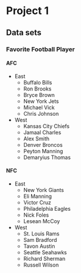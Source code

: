 Project 1
=========


## Data sets
### Favorite Football Player
#### AFC
  * East
    * Buffalo Bills
     - Ron Brooks
     - Bryce Brown
    * New York Jets
     - Michael Vick
     - Chris Johnson
  * West
    * Kansas City Chiefs
     - Jamaal Charles
     - Alex Smith
    * Denver Broncos
     - Peyton Manning
     - Demaryius Thomas

#### NFC
  * East
    * New York Giants
     - Eli Manning
     - Victor Cruz
    * Philadelphia Eagles
     - Nick Foles
     - Lesean McCoy
  * West
    * St. Louis Rams
     - Sam Bradford
     - Tavon Austin
    * Seattle Seahawks
     - Richard Sherman
     - Russell Wilson
